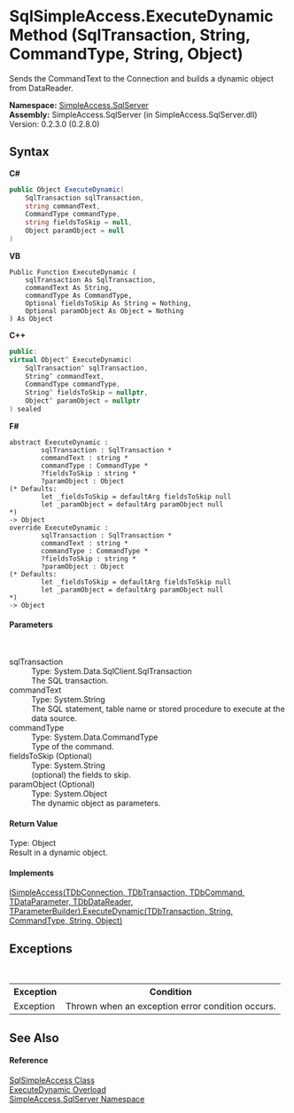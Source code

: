 # SqlSimpleAccess.ExecuteDynamic Method (SqlTransaction, String, CommandType, String, Object)
 

Sends the CommandText to the Connection and builds a dynamic object from DataReader.

**Namespace:**&nbsp;<a href="N_SimpleAccess_SqlServer">SimpleAccess.SqlServer</a><br />**Assembly:**&nbsp;SimpleAccess.SqlServer (in SimpleAccess.SqlServer.dll) Version: 0.2.3.0 (0.2.8.0)

## Syntax

**C#**<br />
``` C#
public Object ExecuteDynamic(
	SqlTransaction sqlTransaction,
	string commandText,
	CommandType commandType,
	string fieldsToSkip = null,
	Object paramObject = null
)
```

**VB**<br />
``` VB
Public Function ExecuteDynamic ( 
	sqlTransaction As SqlTransaction,
	commandText As String,
	commandType As CommandType,
	Optional fieldsToSkip As String = Nothing,
	Optional paramObject As Object = Nothing
) As Object
```

**C++**<br />
``` C++
public:
virtual Object^ ExecuteDynamic(
	SqlTransaction^ sqlTransaction, 
	String^ commandText, 
	CommandType commandType, 
	String^ fieldsToSkip = nullptr, 
	Object^ paramObject = nullptr
) sealed
```

**F#**<br />
``` F#
abstract ExecuteDynamic : 
        sqlTransaction : SqlTransaction * 
        commandText : string * 
        commandType : CommandType * 
        ?fieldsToSkip : string * 
        ?paramObject : Object 
(* Defaults:
        let _fieldsToSkip = defaultArg fieldsToSkip null
        let _paramObject = defaultArg paramObject null
*)
-> Object 
override ExecuteDynamic : 
        sqlTransaction : SqlTransaction * 
        commandText : string * 
        commandType : CommandType * 
        ?fieldsToSkip : string * 
        ?paramObject : Object 
(* Defaults:
        let _fieldsToSkip = defaultArg fieldsToSkip null
        let _paramObject = defaultArg paramObject null
*)
-> Object 
```


#### Parameters
&nbsp;<dl><dt>sqlTransaction</dt><dd>Type: System.Data.SqlClient.SqlTransaction<br />The SQL transaction.</dd><dt>commandText</dt><dd>Type: System.String<br />The SQL statement, table name or stored procedure to execute at the data source.</dd><dt>commandType</dt><dd>Type: System.Data.CommandType<br />Type of the command.</dd><dt>fieldsToSkip (Optional)</dt><dd>Type: System.String<br />(optional) the fields to skip.</dd><dt>paramObject (Optional)</dt><dd>Type: System.Object<br />The dynamic object as parameters.</dd></dl>

#### Return Value
Type: Object<br />Result in a dynamic object.

#### Implements
<a href="M_SimpleAccess_Core_ISimpleAccess_6_ExecuteDynamic_4">ISimpleAccess(TDbConnection, TDbTransaction, TDbCommand, TDataParameter, TDbDataReader, TParameterBuilder).ExecuteDynamic(TDbTransaction, String, CommandType, String, Object)</a><br />

## Exceptions
&nbsp;<table><tr><th>Exception</th><th>Condition</th></tr><tr><td>Exception</td><td>Thrown when an exception error condition occurs.</td></tr></table>

## See Also


#### Reference
<a href="T_SimpleAccess_SqlServer_SqlSimpleAccess">SqlSimpleAccess Class</a><br /><a href="Overload_SimpleAccess_SqlServer_SqlSimpleAccess_ExecuteDynamic">ExecuteDynamic Overload</a><br /><a href="N_SimpleAccess_SqlServer">SimpleAccess.SqlServer Namespace</a><br />
